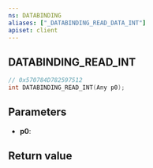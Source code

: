 ```yaml
---
ns: DATABINDING
aliases: ["_DATABINDING_READ_DATA_INT"]
apiset: client
---
```

## DATABINDING_READ_INT

```c
// 0x570784D782597512
int DATABINDING_READ_INT(Any p0);
```


## Parameters
* **p0**:

## Return value